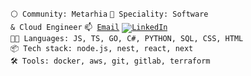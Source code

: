 <code>⚪ Community: Metarhia</code>
<code>👷 Speciality: Software & Cloud Engineer</code>
<code>📫 [Email](mailto:mic3ael+github@gmail.com)</code>
<code>[![LinkedIn](https://img.shields.io/badge/-LinkedIn-blue?style=flat&logo=Linkedin&logoColor=white)](https://www.linkedin.com/in/michael-horojanski-23b9a493/)</code>\
<code>🧑‍💻 Languages: JS, TS, GO, C#, PYTHON, SQL, CSS, HTML</code>\
<code>📦 Tech stack: node.js, nest, react, next</code>\
<code>🛠️ Tools: docker, aws, git, gitlab, terraform</code>
